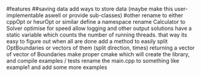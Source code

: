 #features
##saving data
add ways to store data (maybe make this user-implementable aswell or provide sub-classes)
#other
rename to either cppOpt or heurOpt or similar
define a namespace
rename Calculator to Solver
optimise for speed
allow logging and other output solutions
have a static variable which counts the number of running threads. that way its easy to figure out when all are done
add a method to easily split OptBoundaries or vectors of them (split direction, times) returning a vector of vector of Boundaries
make proper cmake which will create the library, and compile examples / tests
rename the main.cpp to something like example1 and add some more examples
